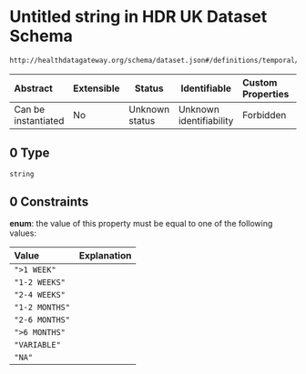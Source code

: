 # Untitled string in HDR UK Dataset Schema

```txt
http://healthdatagateway.org/schema/dataset.json#/definitions/temporal/properties/time-lag/allOf/0
```




| Abstract            | Extensible | Status         | Identifiable            | Custom Properties | Additional Properties | Access Restrictions | Defined In                                                                 |
| :------------------ | ---------- | -------------- | ----------------------- | :---------------- | --------------------- | ------------------- | -------------------------------------------------------------------------- |
| Can be instantiated | No         | Unknown status | Unknown identifiability | Forbidden         | Allowed               | none                | [dataset.schema.json\*](../out/dataset.schema.json "open original schema") |

## 0 Type

`string`

## 0 Constraints

**enum**: the value of this property must be equal to one of the following values:

| Value          | Explanation |
| :------------- | ----------- |
| `">1 WEEK"`    |             |
| `"1-2 WEEKS"`  |             |
| `"2-4 WEEKS"`  |             |
| `"1-2 MONTHS"` |             |
| `"2-6 MONTHS"` |             |
| `">6 MONTHS"`  |             |
| `"VARIABLE"`   |             |
| `"NA"`         |             |
